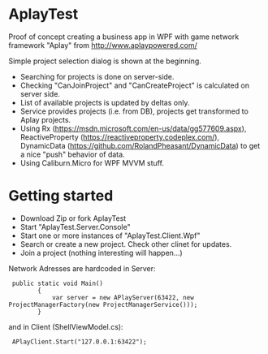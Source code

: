 # AplayTest
Proof of concept creating a business app in WPF with game network framework "Aplay" from http://www.aplaypowered.com/

Simple project selection dialog is shown at the beginning.

- Searching for projects is done on server-side.
- Checking "CanJoinProject" and "CanCreateProject" is calculated on server side.
- List of available projects is updated by deltas only.
- Service provides projects (i.e. from DB), projects get transformed to Aplay projects.
- Using Rx (https://msdn.microsoft.com/en-us/data/gg577609.aspx), ReactiveProperty (https://reactiveproperty.codeplex.com/), DynamicData (https://github.com/RolandPheasant/DynamicData) to get a nice "push" behavior of data.
- Using Caliburn.Micro for WPF MVVM stuff.


# Getting started
- Download Zip or fork AplayTest
- Start "AplayTest.Server.Console"
- Start one or more instances of "AplayTest.Client.Wpf"
- Search or create a new project. Check other clinet for updates. 
- Join a project (nothing interesting will happen...)

Network Adresses are hardcoded in Server:

```
 public static void Main()
        {
            var server = new APlayServer(63422, new ProjectManagerFactory(new ProjectManagerService()));
        }
```

and in Client (ShellViewModel.cs):

```
 APlayClient.Start("127.0.0.1:63422");
 ```
 
 


